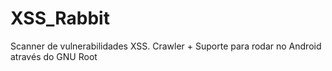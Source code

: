 # XSS_Rabbit
Scanner de vulnerabilidades XSS. Crawler + Suporte para rodar no Android através do GNU Root
